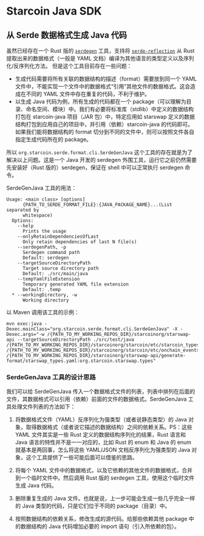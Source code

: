 # Starcoin Java SDK

## 从 Serde 数据格式生成 Java 代码

虽然已经存在一个 Rust 版的 [`serdegen`](https://github.com/novifinancial/serde-reflection/tree/master/serde-generate) 工具，支持将 [`serde-reflection`](https://crates.io/crates/serde-reflection) 从 Rust 提取出来的数据格式（一般是 YAML 文档）编译为其他语言的类型定义以及序列化/反序列化方法。 但是这个工具目前存在一些问题：

* 生成代码需要将所有关联的数据结构的描述（format）需要放到同一个 YAML 文件中，不能实现一个文件中的数据格式“引用”其他文件的数据格式。这会造成在不同的 YAML 文件中存在重复的代码，不利于维护。
* 以生成 Java 代码为例，所有生成的代码都在一个 package（可以理解为目录、命名空间、模块）中。我们有必要将标准库（stdlib）中定义的数据结构打包在 starcoin-java 项目（JAR 包）中，特定应用如 starswap 定义的数据结构打包到应用自己的项目中，并引用（依赖）starcoin-java 的代码即可。如果我们能将数据结构的 format 切分到不同的文件中，则可以按照文件各自指定生成代码所在的 package。

所以 `org.starcoin.serde.format.cli.SerdeGenJava` 这个工具的存在就是为了解决以上问题。这是一个 Java 开发的 serdegen 外围工具，运行它之前仍然需要先安装好（Rust 版的）serdegen，保证在 shell 中可以正常执行 serdegen 命令。

SerdeGenJava 工具的用法：

```
Usage: <main class> [options] 
      {PATH_TO_SERDE_FORMAT_FILE}:{JAVA_PACKAGE_NAME}...(List separated by 
      whitespace) 
  Options:
    --help
      Prints the usage
    --onlyRetainDependenciesOfLast
      Only retain dependencies of last N file(s)
    --serdegenPath, -p
      Serdegen command path
      Default: serdegen
    --targetSourceDirectoryPath
      Target source directory path
      Default: ./src/main/java
    --tempYamlFileExtension
      Temporary generated YAML file extension
      Default: .temp
  * --workingDirectory, -w
      Working directory
```

以 Maven 调用该工具的示例：

```
mvn exec:java -Dexec.mainClass="org.starcoin.serde.format.cli.SerdeGenJava" -X -Dexec.args="-w /{PATH_TO_MY_WORKING_REPOS_DIR}/starcoinorg/starswap-api --targetSourceDirectoryPath ./src/test/java /{PATH_TO_MY_WORKING_REPOS_DIR}/starcoinorg/starcoin/etc/starcoin_types.yml:org.starcoin.types /{PATH_TO_MY_WORKING_REPOS_DIR}/starcoinorg/starcoin/etc/onchain_events.yml:org.starcoin.types.event /{PATH_TO_MY_WORKING_REPOS_DIR}/starcoinorg/starswap-api/generate-format/starswap_types.yaml:org.starcoin.starswap.types"

```

### SerdeGenJava 工具的设计思路

我们可以给 SerdeGenJava 传入一个数据格式文件的列表，列表中排列在后面的文件，其数据格式可以引用（依赖）前面的文件的数据格式。SerdeGenJava 工具处理文件列表的方法如下：

1. 将数据格式文件（YAML）反序列化为强类型（或者说静态类型）的 Java 对象，取得数据格式（或者说它描述的数据结构）之间的依赖关系。PS：这些 YAML 文件其实是一些 Rust 定义的数据结构序列化的结果，Rust 语言和 Java 语言的特性并不是一一对应的，比如 Rust 的 enum 和 Java 的 enum 就基本是两回事，怎么将这些 YAML/JSON 文档反序列化为强类型的 Java 对象，这个工具提供了一些可能后面可以借鉴的思路。

2. 将每个 YAML 文件中的数据格式，以及它依赖的其他文件的数据格式，合并到一个临时文件中。然后调用 Rust 版的 serdegen 工具，使用这个临时文件生成 Java 代码。

3. 删除重复生成的 Java 文件。也就是说，上一步可能会生成一些几乎完全一样的 Java 类型的代码，只是它们位于不同的 package（目录）中。

4. 按照数据结构的依赖关系，修改生成的源代码。给那些依赖其他 package 中的数据结构的 Java 代码增加必要的 import 语句（引入所依赖的包）。

